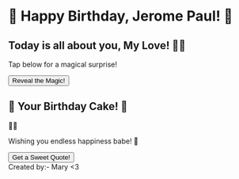 <!DOCTYPE html>
<html lang="en">
<head>
  <meta charset="UTF-8">
  <meta name="viewport" content="width=device-width, initial-scale=1.0">
  <link rel="stylesheet" href="styles.css">
  <link rel="stylesheet" href="fallingrain.css">
  <title>Happy Birthday!</title>
 
</head>
<body>
  <div class="rain-container">
    <!-- Raindrops -->

    
</div>


<div class="container">
  <h1>🎉 Happy Birthday, <span id="name">Jerome Paul</span>! 🎉</h1>
  <h2>Today is all about you, My Love! 💖✨</h2>
  <p>Tap below for a magical surprise!</p>
  <button onclick="showSurprise()">Reveal the Magic!</button>

  <div id="surprise">
    <h2>🎂 Your Birthday Cake! 🎂</h2>
    <div class="emoji-cake">🎂🎉</div>
    <p>Wishing you endless happiness  babe! 🌟</p>
    <button onclick="showQuote()">Get a Sweet Quote!</button>
    <div id="quote-box"></div>
  </div>
</div>
<div class="owner">Created by:- Mary <3</div>
 <script src="script.js"></script>

</body>
</html>
